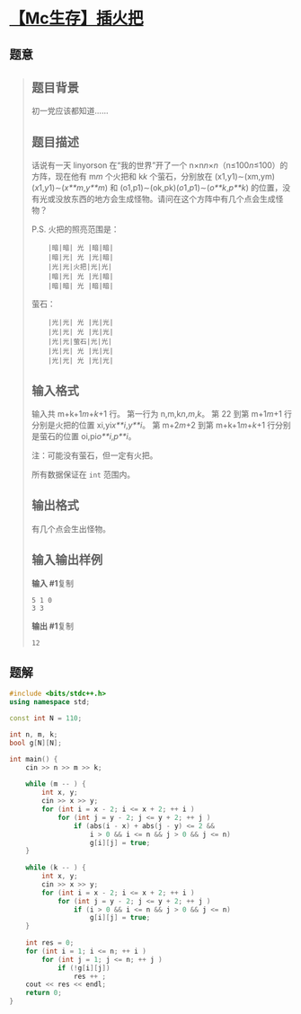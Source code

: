 #  [【Mc生存】插火把](https://www.luogu.com.cn/problem/P1789)

## 题意

>   ## 题目背景
>
>   初一党应该都知道......
>
>   ## 题目描述
>
>   话说有一天 linyorson 在“我的世界”开了一个 n×n*n*×*n*（n≤100*n*≤100）的方阵，现在他有 m*m* 个火把和 k*k* 个萤石，分别放在 (x1,y1)∼(xm,ym)(*x*1,*y*1)∼(*x**m*,*y**m*) 和 (o1,p1)∼(ok,pk)(*o*1,*p*1)∼(*o**k*,*p**k*) 的位置，没有光或没放东西的地方会生成怪物。请问在这个方阵中有几个点会生成怪物？
>
>   P.S. 火把的照亮范围是：
>
>   ```
>       |暗|暗| 光 |暗|暗|
>       |暗|光| 光 |光|暗|
>       |光|光|火把|光|光|
>       |暗|光| 光 |光|暗|
>       |暗|暗| 光 |暗|暗|
>   ```
>
>   萤石：
>
>   ```
>       |光|光| 光 |光|光|
>       |光|光| 光 |光|光|
>       |光|光|萤石|光|光|
>       |光|光| 光 |光|光|
>       |光|光| 光 |光|光|
>   ```
>
>   ## 输入格式
>
>   输入共 m+k+1*m*+*k*+1 行。
>   第一行为 n,m,k*n*,*m*,*k*。
>   第 22 到第 m+1*m*+1 行分别是火把的位置 xi,yi*x**i*​,*y**i*​。
>   第 m+2*m*+2 到第 m+k+1*m*+*k*+1 行分别是萤石的位置 oi,pi*o**i*​,*p**i*​。
>
>   注：可能没有萤石，但一定有火把。
>
>   所有数据保证在 `int` 范围内。
>
>   ## 输出格式
>
>   有几个点会生出怪物。
>
>   ## 输入输出样例
>
>   **输入 #1**复制
>
>   ```
>   5 1 0
>   3 3
>   ```
>
>   **输出 #1**复制
>
>   ```
>   12
>   ```

## 题解



```c++
#include <bits/stdc++.h>
using namespace std;

const int N = 110;

int n, m, k;
bool g[N][N];

int main() {
    cin >> n >> m >> k;
    
    while (m -- ) {
        int x, y;
        cin >> x >> y;
        for (int i = x - 2; i <= x + 2; ++ i )
            for (int j = y - 2; j <= y + 2; ++ j )
                if (abs(i - x) + abs(j - y) <= 2 &&
                    i > 0 && i <= n && j > 0 && j <= n)
                    g[i][j] = true;
    }
    
    while (k -- ) {
        int x, y;
        cin >> x >> y;
        for (int i = x - 2; i <= x + 2; ++ i )
            for (int j = y - 2; j <= y + 2; ++ j )
                if (i > 0 && i <= n && j > 0 && j <= n)
                    g[i][j] = true;
    }
    
    int res = 0;
    for (int i = 1; i <= n; ++ i )
        for (int j = 1; j <= n; ++ j )
            if (!g[i][j])
                res ++ ;
    cout << res << endl;
    return 0;
}
```



```python3

```

